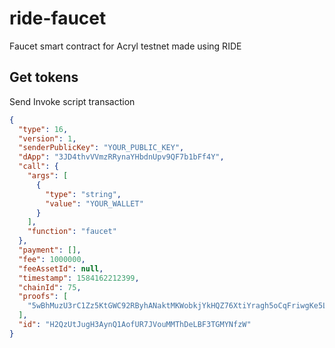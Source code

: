 # ride-faucet
Faucet smart contract for Acryl testnet made using RIDE

## Get tokens
Send Invoke script transaction

```json
{
  "type": 16,
  "version": 1,
  "senderPublicKey": "YOUR_PUBLIC_KEY",
  "dApp": "3JD4thvVVmzRRynaYHbdnUpv9QF7b1bFf4Y",
  "call": {
    "args": [
      {
        "type": "string",
        "value": "YOUR_WALLET"
      }
    ],
    "function": "faucet"
  },
  "payment": [],
  "fee": 1000000,
  "feeAssetId": null,
  "timestamp": 1584162212399,
  "chainId": 75,
  "proofs": [
    "5wBhMuzU3rC1Zz5KtGWC92RByhANaktMKWobkjYkHQZ76XtiYragh5oCqFriwgKe5LXT5GvuwvHrXJRVZhrGNZtg"
  ],
  "id": "H2QzUtJugH3AynQ1AofUR7JVouMMThDeLBF3TGMYNfzW"
}
```
